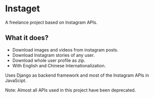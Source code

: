 # Instaget

A freelance project based on Instagram APIs.

## What it does?

- Download images and videos from instagram posts.
- Download Instagram stories of any user.
- Download whole user profile as zip.
- With English and Chinese Internationalization.

Uses Django as backend framework and most of the Instagram APIs in JavaScipt.

Note: Almost all APIs used in this project have been deprecated.
